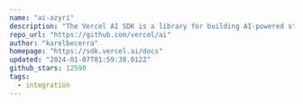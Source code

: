 ```yaml
---
name: "ai-azyri"
description: "The Vercel AI SDK is a library for building AI-powered streaming text and chat UIs."
repo_url: "https://github.com/vercel/ai"
author: "karelbecerra"
homepage: "https://sdk.vercel.ai/docs"
updated: "2024-01-07T01:59:38.012Z"
github_stars: 12590
tags: 
  - integration
---
```

